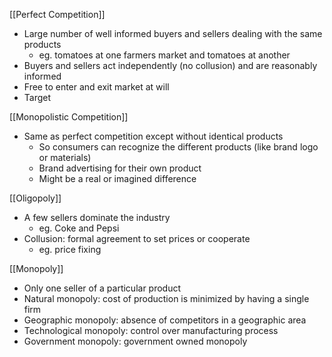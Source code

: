 [[Perfect Competition]]
- Large number of well informed buyers and sellers dealing with the same products
	- eg. tomatoes at one farmers market and tomatoes at another
- Buyers and sellers act independently (no collusion) and are reasonably informed
- Free to enter and exit market at will
- Target 

[[Monopolistic Competition]]
- Same as perfect competition except without identical products
	- So consumers can recognize the different products (like brand logo or materials)
	- Brand advertising for their own product
	- Might be a real or imagined difference 

[[Oligopoly]]
- A few sellers dominate the industry
	- eg. Coke and Pepsi
- Collusion: formal agreement to set prices or cooperate
	- eg. price fixing

[[Monopoly]]
- Only one seller of a particular product
- Natural monopoly: cost of production is minimized by having a single firm
- Geographic monopoly: absence of competitors in a geographic area
- Technological monopoly: control over manufacturing process
- Government monopoly: government owned monopoly

